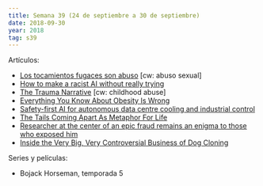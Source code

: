 ```yaml
---
title: Semana 39 (24 de septiembre a 30 de septiembre)
date: 2018-09-30
year: 2018
tag: s39
---
```


Artículos:

- [Los tocamientos fugaces son abuso](https://asihablociceron.blogspot.com/2018/09/los-tocamientos-fugaces-son-abuso.html) [cw: abuso sexual]
- [How to make a racist AI without really trying](https://blog.conceptnet.io/posts/2017/how-to-make-a-racist-ai-without-really-trying/)
- [The Trauma Narrative](https://knowingless.com/2018/09/21/trauma-narrative/) [cw: childhood abuse]
- [Everything You Know About Obesity Is Wrong](https://highline.huffingtonpost.com/articles/en/everything-you-know-about-obesity-is-wrong/)
- [Safety-first AI for autonomous data centre cooling and industrial control](https://deepmind.com/blog/safety-first-ai-autonomous-data-centre-cooling-and-industrial-control/)
- [The Tails Coming Apart As Metaphor For Life](http://slatestarcodex.com/2018/09/25/the-tails-coming-apart-as-metaphor-for-life/)
- [Researcher at the center of an epic fraud remains an enigma to those who exposed him](https://www.sciencemag.org/news/2018/08/researcher-center-epic-fraud-remains-enigma-those-who-exposed-him)
- [Inside the Very Big, Very Controversial Business of Dog Cloning](https://www.vanityfair.com/style/2018/08/dog-cloning-animal-sooam-hwang)

Series y películas:

- Bojack Horseman, temporada 5
